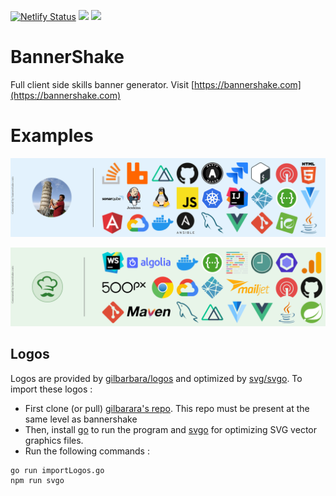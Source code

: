[![Netlify Status](https://api.netlify.com/api/v1/badges/113e9559-403b-4890-9e6b-8935234cdd00/deploy-status)](https://app.netlify.com/sites/bannershake/deploys)
![](https://img.shields.io/badge/Vue.js-2.6.11-green.svg?style=flat-square&logo=vue%2Ejs)
![](https://img.shields.io/badge/Vuetify-2.2.11-green.svg?style=flat-square&logo=vuetify)

# BannerShake

Full client side skills banner generator. Visit [https://bannershake.com](https://bannershake.com)

# Examples
![](src/static/examples/boukadam-banner.png)

![](src/static/examples/wafood-skills-banner.png)

## Logos

Logos are provided by [gilbarbara/logos](https://github.com/gilbarbara/logos) and optimized by [svg/svgo](https://github.com/svg/svgo). To import these logos : 

* First clone (or pull) [gilbarara's repo](https://github.com/gilbarbara/logos). This repo must be present at the same level as bannershake
* Then, install [go](https://golang.org/) to run the program and [svgo](https://www.npmjs.com/package/svgo) for optimizing SVG vector graphics files.
* Run the following commands : 
```
go run importLogos.go
npm run svgo
```